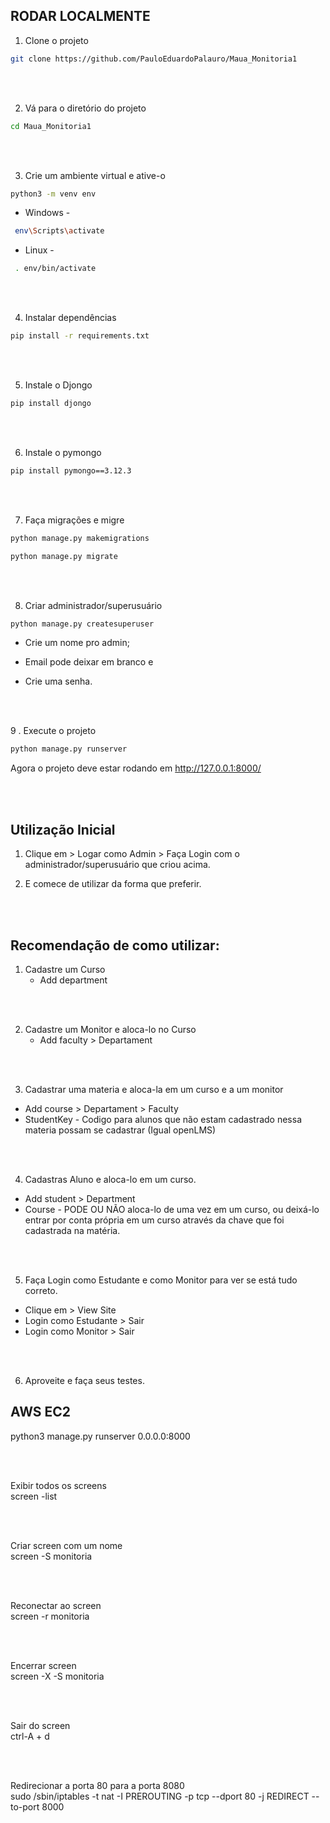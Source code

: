 ## RODAR LOCALMENTE

1. Clone o projeto

```bash
git clone https://github.com/PauloEduardoPalauro/Maua_Monitoria1
```
<br>
<br>

2. Vá para o diretório do projeto

```bash
cd Maua_Monitoria1
```
<br>
<br>

3. Crie um ambiente virtual e ative-o

```bash 
python3 -m venv env
```

* Windows -
```bash
 env\Scripts\activate
```

* Linux - 
```bash
 . env/bin/activate
```
<br>
<br>

4. Instalar dependências

```bash
pip install -r requirements.txt
```

<br>
<br>

5. Instale o Djongo

```bash
pip install djongo
```

<br>
<br>

6. Instale o pymongo

```bash
pip install pymongo==3.12.3
```

<br>
<br>

7. Faça migrações e migre

```bash
python manage.py makemigrations
```

```bash
python manage.py migrate
```
<br>
<br>

8. Criar administrador/superusuário

```bash
python manage.py createsuperuser
```
- Crie um nome pro admin;


- Email pode deixar em branco e


- Crie uma senha.

<br>
<br>

9 . Execute o projeto

```bash
python manage.py runserver
```

Agora o projeto deve estar rodando em http://127.0.0.1:8000/

<br>
<br>

## Utilização Inicial

1. Clique em > Logar como Admin > Faça Login com o administrador/superusuário que criou acima.

2. E comece de utilizar da forma que preferir.

<br>
<br>

## Recomendação de como utilizar:

1. Cadastre um Curso
   - Add department
     
<br>
<br>

2. Cadastre um Monitor e aloca-lo no Curso
   - Add faculty > Departament

<br>
<br>

3. Cadastrar uma materia e aloca-la em um curso e a um monitor
  - Add course > Departament > Faculty
  - StudentKey - Codigo para alunos que não estam cadastrado nessa materia possam se cadastrar (Igual openLMS)
    
<br>
<br>

4. Cadastras Aluno e aloca-lo em um curso. 
  - Add student > Department
  - Course - PODE OU NÃO aloca-lo de uma vez em um curso, ou deixá-lo entrar por conta própria em um curso através da chave que foi cadastrada na matéria.

<br>
<br>

5. Faça Login como Estudante e como Monitor para ver se está tudo correto.
  - Clique em > View Site
  - Login como Estudante > Sair
  - Login como Monitor > Sair

<br>
<br>

6. Aproveite e faça seus testes.


## AWS EC2

python3 manage.py runserver 0.0.0.0:8000

<br>
<br>

Exibir todos os screens
<br>
screen -list

<br>
<br>

Criar screen com um nome
<br>
screen -S monitoria

<br>
<br>

Reconectar ao screen
<br>
screen -r monitoria

<br>
<br>

Encerrar screen
<br>
screen -X -S monitoria

<br>
<br>

Sair do screen
<br>
ctrl-A + d

<br>
<br>

Redirecionar a porta 80 para a porta 8080
<br>
sudo /sbin/iptables -t nat -I PREROUTING -p tcp --dport 80 -j REDIRECT --to-port 8000
